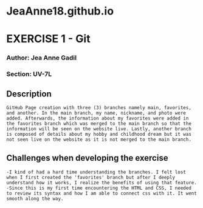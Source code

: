 # JeaAnne18.github.io

# EXERCISE 1 - Git

### Author: Jea Anne Gadil

### Section: UV-7L

## Description
    GitHub Page creation with three (3) branches namely main, favorites, and another. In the main branch, my name, nickname, and photo were added. Afterwards, the information about my favorites were added in the favorites branch which was merged to the main branch so that the information will be seen on the website live. Lastly, another branch is composed of details about my hobby and childhood dream but it was not seen live on the website as it is not merged to the main branch.

## Challenges when developing the exercise
    -I kind of had a hard time understanding the branches. I felt lost when I first created the 'favorites' branch but after I deeply understand how it works, I realize the benefits of using that feature.
    -Since this is my first time encountering the HTML and CSS, I needed to review its syntax and how I am able to connect css with it. It went smooth along the way.




